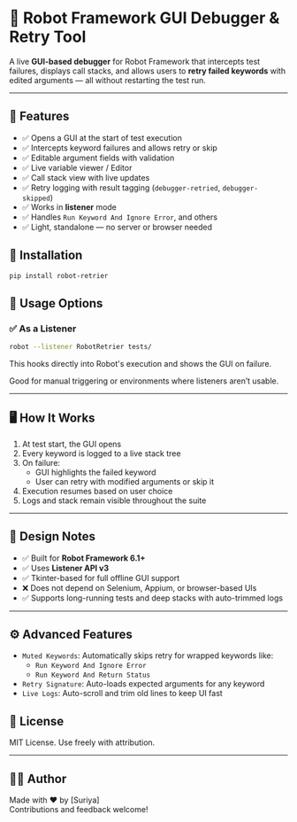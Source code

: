 # 🤖 Robot Framework GUI Debugger & Retry Tool

A live **GUI-based debugger** for Robot Framework that intercepts test failures, displays call stacks, and allows users to **retry failed keywords** with edited arguments — all without restarting the test run.

---

## 🥉 Features

- ✅ Opens a GUI at the start of test execution
- ✅ Intercepts keyword failures and allows retry or skip
- ✅ Editable argument fields with validation
- ✅ Live variable viewer / Editor
- ✅ Call stack view with live updates
- ✅ Retry logging with result tagging (`debugger-retried`, `debugger-skipped`)
- ✅ Works in  **listener**  mode
- ✅ Handles `Run Keyword And Ignore Error`, and others
- ✅ Light, standalone — no server or browser needed



## 🚀 Installation

```bash
pip install robot-retrier
```


## 🥪 Usage Options

### ✅ As a Listener

```bash
robot --listener RobotRetrier tests/
```

This hooks directly into Robot's execution and shows the GUI on failure.

Good for manual triggering or environments where listeners aren’t usable.

---

## 🖥️ How It Works

1. At test start, the GUI opens
2. Every keyword is logged to a live stack tree
3. On failure:
   - GUI highlights the failed keyword
   - User can retry with modified arguments or skip it
4. Execution resumes based on user choice
5. Logs and stack remain visible throughout the suite

---


## 🧠 Design Notes

- ✅ Built for **Robot Framework 6.1+**
- ✅ Uses **Listener API v3**
- ✅ Tkinter-based for full offline GUI support
- ❌ Does not depend on Selenium, Appium, or browser-based UIs
- ✅ Supports long-running tests and deep stacks with auto-trimmed logs

---

## ⚙️ Advanced Features

- `Muted Keywords`: Automatically skips retry for wrapped keywords like:
  - `Run Keyword And Ignore Error`
  - `Run Keyword And Return Status`
- `Retry Signature`: Auto-loads expected arguments for any keyword
- `Live Logs`: Auto-scroll and trim old lines to keep UI fast



## 📄 License

MIT License. Use freely with attribution.

---

## 👨‍💻 Author

Made with ❤️ by [Suriya]\
Contributions and feedback welcome!

